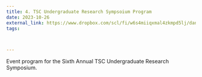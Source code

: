 ```yaml
---
title: 4. TSC Undergraduate Research Sympsoium Program
date: 2023-10-26
external_link: https://www.dropbox.com/scl/fi/w6s4miiqxmal4zkmpd5lj/dan-beugnet-ur-symposium-program-2025.pdf?rlkey=pjh3436vpxfstmb8ygz3xsxlf&st=xe7b8us4&dl=0
tags:
  


---
```


Event program for the Sixth Annual TSC Undergraduate Research Symposium.

<!--more-->
